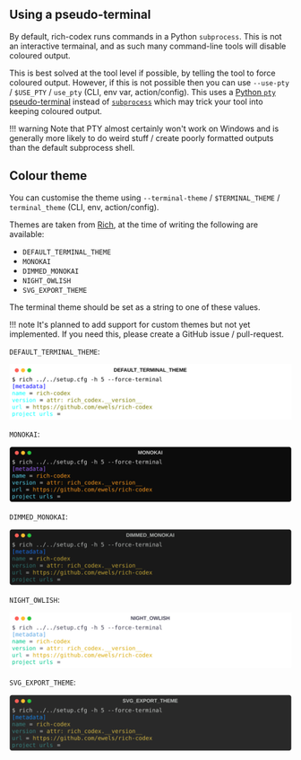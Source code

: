 ## Using a pseudo-terminal

By default, rich-codex runs commands in a Python `subprocess`. This is not an interactive termainal, and as such many command-line tools will disable coloured output.

This is best solved at the tool level if possible, by telling the tool to force coloured output. However, if this is not possible then you can use `--use-pty` / `$USE_PTY` / `use_pty` (CLI, env var, action/config). This uses a [Python `pty` pseudo-terminal](https://docs.python.org/dev/library/pty.html) instead of [`subprocess`](https://docs.python.org/dev/library/subprocess.html) which may trick your tool into keeping coloured output.

<!-- prettier-ignore-start -->
!!! warning
    Note that PTY almost certainly won't work on Windows and is generally more likely to do weird stuff / create poorly formatted outputs than the default subprocess shell.
<!-- prettier-ignore-end -->

## Colour theme

You can customise the theme using `--terminal-theme` / `$TERMINAL_THEME` / `terminal_theme` (CLI, env, action/config).

Themes are taken from [Rich](https://github.com/Textualize/rich/blob/master/rich/terminal_theme.py), at the time of writing the following are available:

- `DEFAULT_TERMINAL_THEME`
- `MONOKAI`
- `DIMMED_MONOKAI`
- `NIGHT_OWLISH`
- `SVG_EXPORT_THEME`

The terminal theme should be set as a string to one of these values.

<!-- prettier-ignore-start -->
!!! note
    It's planned to add support for custom themes but not yet implemented. If you need this, please create a GitHub issue / pull-request.
<!-- prettier-ignore-end -->

`DEFAULT_TERMINAL_THEME`:

<!-- RICH-CODEX terminal_theme: DEFAULT_TERMINAL_THEME -->

![`rich ../../setup.cfg -h 5 --force-terminal`](../img/theme-default_terminal_theme.svg "DEFAULT_TERMINAL_THEME")

`MONOKAI`:

<!-- RICH-CODEX terminal_theme: MONOKAI -->

![`rich ../../setup.cfg -h 5 --force-terminal`](../img/theme-monokai.svg "MONOKAI")

`DIMMED_MONOKAI`:

<!-- RICH-CODEX terminal_theme: DIMMED_MONOKAI -->

![`rich ../../setup.cfg -h 5 --force-terminal`](../img/theme-dimmed_monokai.svg "DIMMED_MONOKAI")

`NIGHT_OWLISH`:

<!-- RICH-CODEX terminal_theme: NIGHT_OWLISH -->

![`rich ../../setup.cfg -h 5 --force-terminal`](../img/theme-night_owlish.svg "NIGHT_OWLISH")

`SVG_EXPORT_THEME`:

<!-- RICH-CODEX terminal_theme: SVG_EXPORT_THEME -->

![`rich ../../setup.cfg -h 5 --force-terminal`](../img/theme-svg_export_theme.svg "SVG_EXPORT_THEME")
